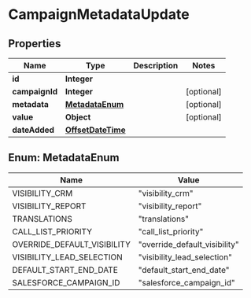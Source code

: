 # CampaignMetadataUpdate

## Properties
Name | Type | Description | Notes
------------ | ------------- | ------------- | -------------
**id** | **Integer** |  | 
**campaignId** | **Integer** |  |  [optional]
**metadata** | [**MetadataEnum**](#MetadataEnum) |  |  [optional]
**value** | **Object** |  |  [optional]
**dateAdded** | [**OffsetDateTime**](OffsetDateTime.md) |  | 

<a name="MetadataEnum"></a>
## Enum: MetadataEnum
Name | Value
---- | -----
VISIBILITY_CRM | &quot;visibility_crm&quot;
VISIBILITY_REPORT | &quot;visibility_report&quot;
TRANSLATIONS | &quot;translations&quot;
CALL_LIST_PRIORITY | &quot;call_list_priority&quot;
OVERRIDE_DEFAULT_VISIBILITY | &quot;override_default_visibility&quot;
VISIBILITY_LEAD_SELECTION | &quot;visibility_lead_selection&quot;
DEFAULT_START_END_DATE | &quot;default_start_end_date&quot;
SALESFORCE_CAMPAIGN_ID | &quot;salesforce_campaign_id&quot;
